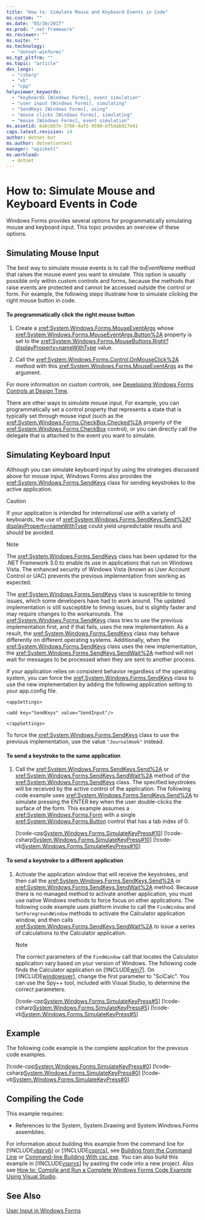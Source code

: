 ```yaml
---
title: "How to: Simulate Mouse and Keyboard Events in Code"
ms.custom: ""
ms.date: "03/30/2017"
ms.prod: ".net-framework"
ms.reviewer: ""
ms.suite: ""
ms.technology: 
  - "dotnet-winforms"
ms.tgt_pltfrm: ""
ms.topic: "article"
dev_langs: 
  - "csharp"
  - "vb"
  - "cpp"
helpviewer_keywords: 
  - "keyboards [Windows Forms], event simulation"
  - "user input [Windows Forms], simulating"
  - "SendKeys [Windows Forms], using"
  - "mouse clicks [Windows Forms], simulating"
  - "mouse [Windows Forms], event simulation"
ms.assetid: 6abcb67e-3766-4af2-9590-bf5dabd17e41
caps.latest.revision: 14
author: dotnet-bot
ms.author: dotnetcontent
manager: "wpickett"
ms.workload: 
  - dotnet
---
```

# How to: Simulate Mouse and Keyboard Events in Code
Windows Forms provides several options for programmatically simulating mouse and keyboard input. This topic provides an overview of these options.  
  
## Simulating Mouse Input  
 The best way to simulate mouse events is to call the `On`*EventName* method that raises the mouse event you want to simulate. This option is usually possible only within custom controls and forms, because the methods that raise events are protected and cannot be accessed outside the control or form. For example, the following steps illustrate how to simulate clicking the right mouse button in code.  
  
#### To programmatically click the right mouse button  
  
1.  Create a <xref:System.Windows.Forms.MouseEventArgs> whose <xref:System.Windows.Forms.MouseEventArgs.Button%2A> property is set to the <xref:System.Windows.Forms.MouseButtons.Right?displayProperty=nameWithType> value.  
  
2.  Call the <xref:System.Windows.Forms.Control.OnMouseClick%2A> method with this <xref:System.Windows.Forms.MouseEventArgs> as the argument.  
  
 For more information on custom controls, see [Developing Windows Forms Controls at Design Time](../../../docs/framework/winforms/controls/developing-windows-forms-controls-at-design-time.md).  
  
 There are other ways to simulate mouse input. For example, you can programmatically set a control property that represents a state that is typically set through mouse input (such as the <xref:System.Windows.Forms.CheckBox.Checked%2A> property of the <xref:System.Windows.Forms.CheckBox> control), or you can directly call the delegate that is attached to the event you want to simulate.  
  
## Simulating Keyboard Input  
 Although you can simulate keyboard input by using the strategies discussed above for mouse input, Windows Forms also provides the <xref:System.Windows.Forms.SendKeys> class for sending keystrokes to the active application.  
  
> [!CAUTION]
>  If your application is intended for international use with a variety of keyboards, the use of <xref:System.Windows.Forms.SendKeys.Send%2A?displayProperty=nameWithType> could yield unpredictable results and should be avoided.  
  
> [!NOTE]
>  The <xref:System.Windows.Forms.SendKeys> class has been updated for the .NET Framework 3.0 to enable its use in applications that run on Windows Vista. The enhanced security of Windows Vista (known as User Account Control or UAC) prevents the previous implementation from working as expected.  
>   
>  The <xref:System.Windows.Forms.SendKeys> class is susceptible to timing issues, which some developers have had to work around. The updated implementation is still susceptible to timing issues, but is slightly faster and may require changes to the workarounds. The <xref:System.Windows.Forms.SendKeys> class tries to use the previous implementation first, and if that fails, uses the new implementation. As a result, the <xref:System.Windows.Forms.SendKeys> class may behave differently on different operating systems. Additionally, when the <xref:System.Windows.Forms.SendKeys> class uses the new implementation, the <xref:System.Windows.Forms.SendKeys.SendWait%2A> method will not wait for messages to be processed when they are sent to another process.  
>   
>  If your application relies on consistent behavior regardless of the operating system, you can force the <xref:System.Windows.Forms.SendKeys> class to use the new implementation by adding the following application setting to your app.config file.  
>   
>  `<appSettings>`  
>   
>  `<add key="SendKeys" value="SendInput"/>`  
>   
>  `</appSettings>`  
>   
>  To force the <xref:System.Windows.Forms.SendKeys> class to use the previous implementation, use the value `"JournalHook"` instead.  
  
#### To send a keystroke to the same application  
  
1.  Call the <xref:System.Windows.Forms.SendKeys.Send%2A> or <xref:System.Windows.Forms.SendKeys.SendWait%2A> method of the <xref:System.Windows.Forms.SendKeys> class. The specified keystrokes will be received by the active control of the application. The following code example uses <xref:System.Windows.Forms.SendKeys.Send%2A> to simulate pressing the ENTER key when the user double-clicks the surface of the form. This example assumes a <xref:System.Windows.Forms.Form> with a single <xref:System.Windows.Forms.Button> control that has a tab index of 0.  
  
     [!code-cpp[System.Windows.Forms.SimulateKeyPress#10](../../../samples/snippets/cpp/VS_Snippets_Winforms/System.Windows.Forms.SimulateKeyPress/cpp/form1.cpp#10)]
     [!code-csharp[System.Windows.Forms.SimulateKeyPress#10](../../../samples/snippets/csharp/VS_Snippets_Winforms/System.Windows.Forms.SimulateKeyPress/CS/form1.cs#10)]
     [!code-vb[System.Windows.Forms.SimulateKeyPress#10](../../../samples/snippets/visualbasic/VS_Snippets_Winforms/System.Windows.Forms.SimulateKeyPress/VB/form1.vb#10)]  
  
#### To send a keystroke to a different application  
  
1.  Activate the application window that will receive the keystrokes, and then call the <xref:System.Windows.Forms.SendKeys.Send%2A> or <xref:System.Windows.Forms.SendKeys.SendWait%2A> method. Because there is no managed method to activate another application, you must use native Windows methods to force focus on other applications. The following code example uses platform invoke to call the `FindWindow` and `SetForegroundWindow` methods to activate the Calculator application window, and then calls <xref:System.Windows.Forms.SendKeys.SendWait%2A> to issue a series of calculations to the Calculator application.  
  
    > [!NOTE]
    >  The correct parameters of the `FindWindow` call that locates the Calculator application vary based on your version of Windows.  The following code finds the Calculator application on [!INCLUDE[win7](../../../includes/win7-md.md)]. On [!INCLUDE[windowsver](../../../includes/windowsver-md.md)], change the first parameter to "SciCalc". You can use the Spy++ tool, included with Visual Studio, to determine the correct parameters.  
  
     [!code-cpp[System.Windows.Forms.SimulateKeyPress#5](../../../samples/snippets/cpp/VS_Snippets_Winforms/System.Windows.Forms.SimulateKeyPress/cpp/form1.cpp#5)]
     [!code-csharp[System.Windows.Forms.SimulateKeyPress#5](../../../samples/snippets/csharp/VS_Snippets_Winforms/System.Windows.Forms.SimulateKeyPress/CS/form1.cs#5)]
     [!code-vb[System.Windows.Forms.SimulateKeyPress#5](../../../samples/snippets/visualbasic/VS_Snippets_Winforms/System.Windows.Forms.SimulateKeyPress/VB/form1.vb#5)]  
  
## Example  
 The following code example is the complete application for the previous code examples.  
  
 [!code-cpp[System.Windows.Forms.SimulateKeyPress#0](../../../samples/snippets/cpp/VS_Snippets_Winforms/System.Windows.Forms.SimulateKeyPress/cpp/form1.cpp#0)]
 [!code-csharp[System.Windows.Forms.SimulateKeyPress#0](../../../samples/snippets/csharp/VS_Snippets_Winforms/System.Windows.Forms.SimulateKeyPress/CS/form1.cs#0)]
 [!code-vb[System.Windows.Forms.SimulateKeyPress#0](../../../samples/snippets/visualbasic/VS_Snippets_Winforms/System.Windows.Forms.SimulateKeyPress/VB/form1.vb#0)]  
  
## Compiling the Code  
 This example requires:  
  
-   References to the System, System.Drawing and System.Windows.Forms assemblies.  
  
 For information about building this example from the command line for [!INCLUDE[vbprvb](../../../includes/vbprvb-md.md)] or [!INCLUDE[csprcs](../../../includes/csprcs-md.md)], see [Building from the Command Line](~/docs/visual-basic/reference/command-line-compiler/building-from-the-command-line.md) or [Command-line Building With csc.exe](~/docs/csharp/language-reference/compiler-options/command-line-building-with-csc-exe.md). You can also build this example in [!INCLUDE[vsprvs](../../../includes/vsprvs-md.md)] by pasting the code into a new project.  Also see [How to: Compile and Run a Complete Windows Forms Code Example Using Visual Studio](http://msdn.microsoft.com/library/Bb129228\(v=vs.110\)).  
  
## See Also  
 [User Input in Windows Forms](../../../docs/framework/winforms/user-input-in-windows-forms.md)
